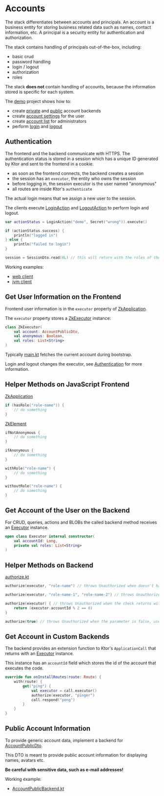 # Accounts

The stack differentiates between accounts and principals. An account is a business entity for storing business related
data such as names, contact information, etc. A principal is a security entity for authentication and authorization.

The stack contains handling of principals out-of-the-box, including:

* basic crud
* password handling
* login / logout
* authorization
* roles

The stack **does not** contain handling of accounts, because the information stored is specific for each system.

The [demo](../../demo/demo) project shows how to:

* create [private](../../demo/demo/src/jvmMain/kotlin/zakadabar/demo/backend/account/AccountPrivateBackend.kt)
  and [public](../../demo/demo/src/jvmMain/kotlin/zakadabar/demo/backend/account/AccountPublicBackend.kt) account
  backends
* create [account settings](../../demo/demo/src/jsMain/kotlin/zakadabar/demo/frontend/pages/account/Form.kt) for the
  user
* create [account list](../../demo/demo/src/jsMain/kotlin/zakadabar/demo/frontend/pages/account/Table.kt) for
  administrators
* perform [login](../../demo/demo/src/jsMain/kotlin/zakadabar/demo/frontend/pages/misc/Login.kt)
  and [logout](../../demo/demo/src/jsMain/kotlin/zakadabar/demo/frontend/SideBar.kt)

## Authentication

The frontend and the backend communicate with HTTPS. The authentication status is stored in a session which has a unique
ID generated by Ktor and sent to the frontend in a cookie.

* as soon as the frontend connects, the backend creates a session
* the session has an `executor`, the entity who owns the session
* before logging in, the session executor is the user named "anonymous"
* all routes are inside Ktor's `authenticate`

The actual login means that we assign a new user to the session.

The clients execute [LoginAction](../../core/src/commonMain/kotlin/zakadabar/stack/data/builtin/account/LoginAction.kt)
and
[LogoutAction](../../core/src/commonMain/kotlin/zakadabar/stack/data/builtin/account/LogoutAction.kt) to perform login
and logout.

```kotlin
var actionStatus = LoginAction("demo", Secret("wrong")).execute()

if (actionStatus.success) {
    println("logged in")
} else {
    println("failed to login")
}

session = SessionDto.read(0L) // this will return with the roles of the logged in user
```

Working examples:

* [web client](../../demo/demo/src/jsMain/kotlin/zakadabar/demo/frontend/pages/misc/Login.kt)
* [jvm client](../../demo/demo-jvm-client/src/jvmMain/kotlin/zakadabar/demo/frontend/Main.kt)

## Get User Information on the Frontend

Frontend user information is in the `executor` property
of [ZkApplication](../../core/src/jsMain/kotlin/zakadabar/stack/frontend/application/ZkApplication.kt).

The `executor` property stores
a [ZkExecutor](../../core/src/jsMain/kotlin/zakadabar/stack/frontend/application/ZkExecutor.kt) instance:

```kotlin
class ZkExecutor(
    val account: AccountPublicDto,
    val anonymous: Boolean,
    val roles: List<String>
)
```

Typically [main.kt](../../demo/demo/src/jsMain/kotlin/main.kt) fetches the current account during bootstrap.

Login and logout changes the executor, see [Authentication](Authentication.md) for more information.

## Helper Methods on JavaScript Frontend

[ZkApplication](../../core/src/jsMain/kotlin/zakadabar/stack/frontend/application/ZkApplication.kt)

```kotlin
if (hasRole("role-name")) {
    // do something
}
```

[ZkElement](../../core/src/jsMain/kotlin/zakadabar/stack/frontend/builtin/ZkElement.kt)

```kotlin
ifNotAnonymous {
    // do something
}

ifAnonymous {
    // do something
}

withRole("role-name") {
    // do something
}

withoutRole("role-name") {
    // do something
}
```

## Get Account of the User on the Backend

For CRUD, queries, actions and BLOBs the called backend method receives
an [Executor](../../core/src/jvmMain/kotlin/zakadabar/stack/util/Executor.kt)
instance.

```kotlin
open class Executor internal constructor(
    val accountId: Long,
    private val roles: List<String>
) 
```

## Helper Methods on Backend

[authorize.kt](../../core/src/jvmMain/kotlin/zakadabar/stack/backend/authorize.kt)

```kotlin
authorize(executor, "role-name") // throws Unauthorized when doesn't have the role

authorize(executor, "role-name-1", "role-name-2") // throws Unauthorized when doesn't have at lease one of the roles

authorize(executor) { // throws Unauthorized when the check returns with false
    return (executor.accountId % 2 == 0)
}

authorize(true) // throws Unauthorized when the parameter is false, use this to enable public access
```

## Get Account in Custom Backends

The backend provides an extension function to Ktor's `ApplicationCall` that returns with
an [Executor](../../core/src/jvmMain/kotlin/zakadabar/stack/util/Executor.kt) instance.

This instance has an `accountId` field which stores the id of the account that executes the code.

```kotlin
override fun onInstallRoutes(route: Route) {
    with(route) {
        get("ping") {
            val executor = call.executor()
            authorize(executor, "pinger")
            call.respond("pong")
        }
    }
}
```

## Public Account Information

To provide generic account data, implement a backend
for [AccountPublicDto](../../core/src/commonMain/kotlin/zakadabar/stack/data/builtin/account/AccountPublicDto.kt).

This DTO is meant to provide public account information for displaying names, avatars etc.

**Be careful with sensitive data, such as e-mail addresses!**

Working example:

* [AccountPublicBackend.kt](../../demo/demo/src/jvmMain/kotlin/zakadabar/demo/backend/account/AccountPublicBackend.kt)